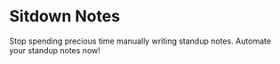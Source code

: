 # Sitdown Notes

Stop spending precious time manually writing standup notes. Automate your standup notes now!
